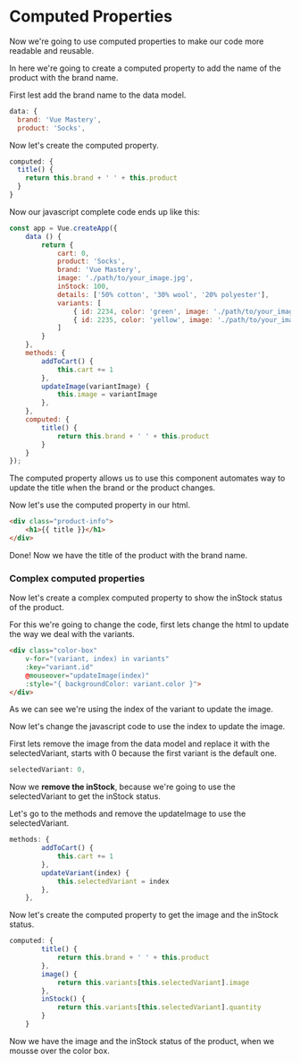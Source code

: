 # Computed Properties

Now we're going to use computed properties to make our code more readable and reusable.

In here we're going to create a computed property to add the name of the product with the brand name.

First lest add the brand name to the data model.

```javascript
data: {
  brand: 'Vue Mastery',
  product: 'Socks',
```
Now let's create the computed property.

```javascript
computed: {
  title() {
    return this.brand + ' ' + this.product
  }
}
```
Now our javascript complete code ends up like this:

```javascript
const app = Vue.createApp({
    data () {
        return {
            cart: 0,
            product: 'Socks',
            brand: 'Vue Mastery',
            image: './path/to/your_image.jpg',
            inStock: 100,
            details: ['50% cotton', '30% wool', '20% polyester'],
            variants: [
                { id: 2234, color: 'green', image: './path/to/your_image_green.jpg' },
                { id: 2235, color: 'yellow', image: './path/to/your_image_blue.jpg' },
            ]
        }
    },
    methods: {
        addToCart() {
            this.cart += 1
        },
        updateImage(variantImage) {
            this.image = variantImage
        },
    },
    computed: {
        title() {
            return this.brand + ' ' + this.product
        }
    }
});
```

The computed property allows us to use this component automates way to update the title when the brand or the product changes.

Now let's use the computed property in our html.

```html
<div class="product-info">
    <h1>{{ title }}</h1>
</div>
```
Done! Now we have the title of the product with the brand name.

### Complex computed properties

Now let's create a complex computed property to show the inStock status of the product.

For this we're going to change the code, first lets change the html to update the way we deal with the variants.

```html
<div class="color-box"
    v-for="(variant, index) in variants"
    :key="variant.id"
    @mouseover="updateImage(index)"
    :style="{ backgroundColor: variant.color }">
</div>
```
As we can see we're using the index of the variant to update the image.

Now let's change the javascript code to use the index to update the image.

First lets remove the image from the data model and replace it with the selectedVariant, starts with 0 because the first variant is the default one.

```javascript
selectedVariant: 0,
```
Now we **remove the inStock**, because we're going to use the selectedVariant to get the inStock status.

Let's go to the methods and remove the updateImage to use the selectedVariant.

```javascript
methods: {
        addToCart() {
            this.cart += 1
        },
        updateVariant(index) {
            this.selectedVariant = index
        },
    },
```
Now let's create the computed property to get the image and the inStock status.

```javascript
computed: {
        title() {
            return this.brand + ' ' + this.product
        },
        image() {
            return this.variants[this.selectedVariant].image
        },
        inStock() {
            return this.variants[this.selectedVariant].quantity
        }
    }
```
Now we have the image and the inStock status of the product, when we mousse over the color box.